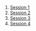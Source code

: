 1. [Session 1](https://priyankaMD.github.io/QA-Manual-Testing/Session1)
2. [Session 2](https://priyankaMD.github.io/QA-Manual-Testing/Session2)
3. [Session 3](https://priyankaMD.github.io/QA-Manual-Testing/Session3)
4. [Session 4](https://priyankaMD.github.io/QA-Manual-Testing/Session4)
